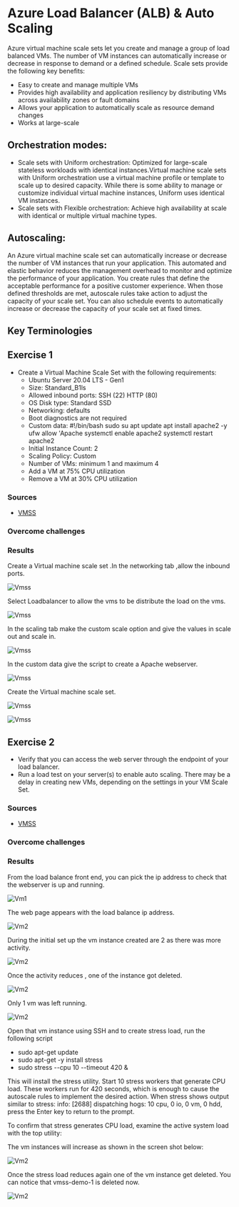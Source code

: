 # Azure Load Balancer (ALB) & Auto Scaling
Azure virtual machine scale sets let you create and manage a group of load balanced VMs. The number of VM instances can automatically increase or decrease in response to demand or a defined schedule. Scale sets provide the following key benefits:

- Easy to create and manage multiple VMs
- Provides high availability and application resiliency by distributing VMs across availability zones or fault domains
- Allows your application to automatically scale as resource demand changes
- Works at large-scale
## Orchestration modes:
- Scale sets with Uniform orchestration: Optimized for large-scale stateless workloads with identical instances.Virtual machine scale sets with Uniform orchestration use a virtual machine profile or template to scale up to desired capacity. While there is some ability to manage or customize individual virtual machine instances, Uniform uses identical VM instances.
- Scale sets with Flexible orchestration: Achieve high availability at scale with identical or multiple virtual machine types.
## Autoscaling:
An Azure virtual machine scale set can automatically increase or decrease the number of VM instances that run your application. This automated and elastic behavior reduces the management overhead to monitor and optimize the performance of your application. You create rules that define the acceptable performance for a positive customer experience. When those defined thresholds are met, autoscale rules take action to adjust the capacity of your scale set. You can also schedule events to automatically increase or decrease the capacity of your scale set at fixed times.
## Key Terminologies




## Exercise 1

- Create a Virtual Machine Scale Set with the following requirements:
    - Ubuntu Server 20.04 LTS - Gen1
    - Size: Standard_B1ls
    - Allowed inbound ports:
        SSH (22)
        HTTP (80)
    - OS Disk type: Standard SSD
    - Networking: defaults
    - Boot diagnostics are not required
    - Custom data: 
        #!/bin/bash
        sudo su
        apt update
        apt install apache2 -y
        ufw allow 'Apache
        systemctl enable apache2
        systemctl restart apache2
    - Initial Instance Count: 2
    - Scaling Policy: Custom
    - Number of VMs: minimum 1 and maximum 4
    - Add a VM at 75% CPU utilization
    - Remove a VM at 30% CPU utilization



### Sources

* [VMSS](https://learn.microsoft.com/en-us/azure/virtual-machine-scale-sets/overview)



### Overcome challenges

 ### Results

 Create a Virtual machine scale set .In the networking tab ,allow the inbound ports.

![Vmss](/00_includes/Cloud/Week2/Azure-11/Network.png)

Select Loadbalancer to allow the vms to be distribute the load on the vms.


![Vmss](/00_includes/Cloud/Week2/Azure-11/loadbalancer.png)

In the scaling tab make the custom scale option and give the values in scale out and scale in.

![Vmss](/00_includes/Cloud/Week2/Azure-11/scaleset.png)

In the custom data give the script to create a Apache webserver.

![Vmss](/00_includes/Cloud/Week2/Azure-11/customdata.png)

Create the Virtual machine scale set.

![Vmss](/00_includes/Cloud/Week2/Azure-11/VMSScreation.png)

![Vmss](/00_includes/Cloud/Week2/Azure-11/VMss.png)



## Exercise 2


- Verify that you can access the web server through the endpoint of your load balancer.
- Run a load test on your server(s) to enable auto scaling. There may be a delay in creating new VMs, depending on the settings in your VM Scale Set.



### Sources

* [VMSS](https://learn.microsoft.com/en-us/azure/virtual-machine-scale-sets/overview)



### Overcome challenges

 ### Results

From the load balance front end, you can pick the ip address to check that the webserver is up and running.

![Vm1](/00_includes/Cloud/Week2/Azure-11/LBfrontend.png)

The web page appears with the load balance ip address.

![Vm2](/00_includes/Cloud/Week2/Azure-11/WebpageusingLBfeip.png)

During the initial set up the vm instance created are 2 as there was more activity.

![Vm2](/00_includes/Cloud/Week2/Azure-11/Initialscaleset.png)

Once the activity reduces , one of the instance got deleted.

![Vm2](/00_includes/Cloud/Week2/Azure-11/Oneinstancedeleting.png)

Only 1 vm was left running.

![Vm2](/00_includes/Cloud/Week2/Azure-11/scaledown.png)

Open that vm instance using SSH and to create stress load, run the following script 

- sudo apt-get update
- sudo apt-get -y install stress
- sudo stress --cpu 10 --timeout 420 &

This will install the stress utility. Start 10 stress workers that generate CPU load. These workers run for 420 seconds, which is enough to cause the autoscale rules to implement the desired action.
When stress shows output similar to stress: info: [2688] dispatching hogs: 10 cpu, 0 io, 0 vm, 0 hdd, press the Enter key to return to the prompt.

To confirm that stress generates CPU load, examine the active system load with the top utility:

The vm instances will increase as shown in the screen shot below:

![Vm2](/00_includes/Cloud/Week2/Azure-11/stresstest.png)


Once the stress load reduces again one of the vm instance get deleted. You can notice that vmss-demo-1 is deleted now.

![Vm2](/00_includes/Cloud/Week2/Azure-11/Onemoredeletedafterstresstest.png)




